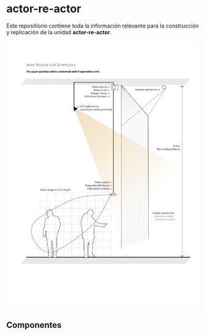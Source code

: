 actor-re-actor
==============

Este repositiorio contiene toda la información relevante para la construcción y replicación de la unidad **actor-re-actor**.

![Esquema general](img/actor-reactor-schematics.jpg)

Componentes
-----------

